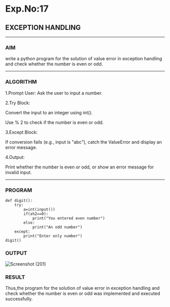 # Exp.No:17  
## EXCEPTION HANDLING

---

### AIM  
write a python program for the solution of value error in exception handling and check whether the number is even or odd.

---

### ALGORITHM

1.Prompt User: Ask the user to input a number.

2.Try Block:

Convert the input to an integer using int().

Use % 2 to check if the number is even or odd.

3.Except Block:

If conversion fails (e.g., input is "abc"), catch the ValueError and display an error message.

4.Output:

Print whether the number is even or odd, or show an error message for invalid input.


---

### PROGRAM

```
def digit():
    try:
        a=int(input())
        if(a%2==0):
            print("You entered even number")
        else:
            print("An odd number")
    except:
        print("Enter only number")
digit()
```

### OUTPUT

![Screenshot (201)](https://github.com/user-attachments/assets/583aa39a-0f41-4e54-b3fb-27b6807851e2)


### RESULT
Thus,the program for the solution of value error in exception handling and check whether the number is even or odd was implemented and executed successfully.

